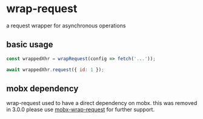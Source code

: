 # wrap-request

a request wrapper for asynchronous operations

## basic usage

```js
const wrappedXhr = wrapRequest(config => fetch('...'));

await wrappedXhr.request({ id: 1 });
```

## mobx dependency

wrap-request used to have a direct dependency on mobx. this was removed in 3.0.0
please use [mobx-wrap-request](https://github.com/misantronic/mobx-wrap-request) for further support.
